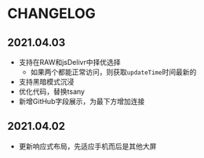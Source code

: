 # CHANGELOG

## 2021.04.03

- 支持在RAW和jsDelivr中择优选择
  - 如果两个都能正常访问，则获取`updateTime`时间最新的
- 支持黑暗模式沉浸
- 优化代码，替换tsany
- 新增GitHub字段展示，为最下方增加连接

## 2021.04.02

- 更新响应式布局，先适应手机而后是其他大屏
